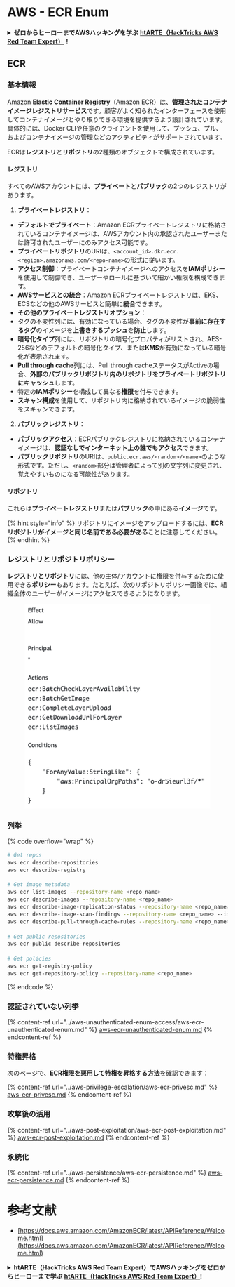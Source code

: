 # AWS - ECR Enum

<details>

<summary><strong>ゼロからヒーローまでAWSハッキングを学ぶ</strong> <a href="https://training.hacktricks.xyz/courses/arte"><strong>htARTE（HackTricks AWS Red Team Expert）</strong></a><strong>！</strong></summary>

HackTricksをサポートする他の方法：

- **HackTricksで企業を宣伝したい**または**HackTricksをPDFでダウンロードしたい**場合は、[**SUBSCRIPTION PLANS**](https://github.com/sponsors/carlospolop)をチェックしてください！
- [**公式PEASS＆HackTricksスウェグ**](https://peass.creator-spring.com)を手に入れる
- [**The PEASS Family**](https://opensea.io/collection/the-peass-family)を発見し、独占的な[**NFTs**](https://opensea.io/collection/the-peass-family)コレクションをご覧ください
- **💬 [Discordグループ](https://discord.gg/hRep4RUj7f)**に参加するか、[telegramグループ](https://t.me/peass)に参加するか、**Twitter** 🐦 [**@hacktricks_live**](https://twitter.com/hacktricks_live)で**フォロー**する
- **ハッキングトリックを共有するには、[HackTricks](https://github.com/carlospolop/hacktricks)と[HackTricks Cloud](https://github.com/carlospolop/hacktricks-cloud)のGitHubリポジトリにPRを提出してください**

</details>

## ECR

### 基本情報

Amazon **Elastic Container Registry**（Amazon ECR）は、**管理されたコンテナイメージレジストリサービス**です。顧客がよく知られたインターフェースを使用してコンテナイメージとやり取りできる環境を提供するよう設計されています。具体的には、Docker CLIや任意のクライアントを使用して、プッシュ、プル、およびコンテナイメージの管理などのアクティビティがサポートされています。

ECRは**レジストリ**と**リポジトリ**の2種類のオブジェクトで構成されています。

#### レジストリ

すべてのAWSアカウントには、**プライベート**と**パブリック**の2つのレジストリがあります。

1. **プライベートレジストリ**：

- **デフォルトでプライベート**：Amazon ECRプライベートレジストリに格納されているコンテナイメージは、AWSアカウント内の承認されたユーザーまたは許可されたユーザーにのみアクセス可能です。
- **プライベートリポジトリ**のURIは、`<account_id>.dkr.ecr.<region>.amazonaws.com/<repo-name>`の形式に従います。
- **アクセス制御**：プライベートコンテナイメージへのアクセスを**IAMポリシー**を使用して制御でき、ユーザーやロールに基づいて細かい権限を構成できます。
- **AWSサービスとの統合**：Amazon ECRプライベートレジストリは、EKS、ECSなどの他のAWSサービスと簡単に**統合**できます。
- **その他のプライベートレジストリオプション**：
- タグの不変性列には、有効になっている場合、タグの不変性が**事前に存在するタグ**のイメージを**上書きするプッシュ**を**防止**します。
- **暗号化タイプ**列には、リポジトリの暗号化プロパティがリストされ、AES-256などのデフォルトの暗号化タイプ、または**KMS**が有効になっている暗号化が表示されます。
- **Pull through cache**列には、Pull through cacheステータスがActiveの場合、**外部のパブリックリポジトリ内のリポジトリをプライベートリポジトリにキャッシュ**します。
- 特定の**IAMポリシー**を構成して異なる**権限**を付与できます。
- **スキャン構成**を使用して、リポジトリ内に格納されているイメージの脆弱性をスキャンできます。

2. **パブリックレジストリ**：

- **パブリックアクセス**：ECRパブリックレジストリに格納されているコンテナイメージは、**認証なしでインターネット上の誰でもアクセス**できます。
- **パブリックリポジトリ**のURIは、`public.ecr.aws/<random>/<name>`のような形式です。ただし、`<random>`部分は管理者によって別の文字列に変更され、覚えやすいものになる可能性があります。

#### **リポジトリ**

これらは**プライベートレジストリ**または**パブリック**の中にある**イメージ**です。

{% hint style="info" %}
リポジトリにイメージをアップロードするには、**ECRリポジトリがイメージと同じ名前である必要がある**ことに注意してください。
{% endhint %}

### レジストリとリポジトリポリシー

**レジストリとリポジトリ**には、他の主体/アカウントに権限を付与するために使用できる**ポリシー**もあります。たとえば、次のリポジトリポリシー画像では、組織全体のユーザーがイメージにアクセスできるようになります。

<figure><img src="../../../.gitbook/assets/image (87).png" alt=""><figcaption></figcaption></figure>

### 列挙

{% code overflow="wrap" %}
```bash
# Get repos
aws ecr describe-repositories
aws ecr describe-registry

# Get image metadata
aws ecr list-images --repository-name <repo_name>
aws ecr describe-images --repository-name <repo_name>
aws ecr describe-image-replication-status --repository-name <repo_name> --image-id <image_id>
aws ecr describe-image-scan-findings --repository-name <repo_name> --image-id <image_id>
aws ecr describe-pull-through-cache-rules --repository-name <repo_name> --image-id <image_id>

# Get public repositories
aws ecr-public describe-repositories

# Get policies
aws ecr get-registry-policy
aws ecr get-repository-policy --repository-name <repo_name>
```
{% endcode %}

### 認証されていない列挙

{% content-ref url="../aws-unauthenticated-enum-access/aws-ecr-unauthenticated-enum.md" %}
[aws-ecr-unauthenticated-enum.md](../aws-unauthenticated-enum-access/aws-ecr-unauthenticated-enum.md)
{% endcontent-ref %}

### 特権昇格

次のページで、**ECR権限を悪用して特権を昇格する方法**を確認できます：

{% content-ref url="../aws-privilege-escalation/aws-ecr-privesc.md" %}
[aws-ecr-privesc.md](../aws-privilege-escalation/aws-ecr-privesc.md)
{% endcontent-ref %}

### 攻撃後の活用

{% content-ref url="../aws-post-exploitation/aws-ecr-post-exploitation.md" %}
[aws-ecr-post-exploitation.md](../aws-post-exploitation/aws-ecr-post-exploitation.md)
{% endcontent-ref %}

### 永続化

{% content-ref url="../aws-persistence/aws-ecr-persistence.md" %}
[aws-ecr-persistence.md](../aws-persistence/aws-ecr-persistence.md)
{% endcontent-ref %}

# 参考文献
* [https://docs.aws.amazon.com/AmazonECR/latest/APIReference/Welcome.html](https://docs.aws.amazon.com/AmazonECR/latest/APIReference/Welcome.html)

<details>

<summary><strong>htARTE（HackTricks AWS Red Team Expert）でAWSハッキングをゼロからヒーローまで学ぶ</strong> <a href="https://training.hacktricks.xyz/courses/arte"><strong>htARTE（HackTricks AWS Red Team Expert）</strong></a><strong>!</strong></summary>

HackTricksをサポートする他の方法：

* **HackTricksで企業を宣伝したい**、または**HackTricksをPDFでダウンロードしたい**場合は、[**SUBSCRIPTION PLANS**](https://github.com/sponsors/carlospolop)をチェックしてください！
* [**公式PEASS＆HackTricksスウォッグ**](https://peass.creator-spring.com)を入手する
* [**The PEASS Family**](https://opensea.io/collection/the-peass-family)を発見し、独占的な[**NFTs**](https://opensea.io/collection/the-peass-family)のコレクションを見つける
* 💬 [**Discordグループ**](https://discord.gg/hRep4RUj7f)に参加するか、[**telegramグループ**](https://t.me/peass)に参加するか、**Twitter** 🐦 [**@hacktricks_live**](https://twitter.com/hacktricks_live)で**フォロー**する
* **HackTricks**と[**HackTricks Cloud**](https://github.com/carlospolop/hacktricks)のGitHubリポジトリにPRを提出して、あなたのハッキングトリックを共有する

</details>
